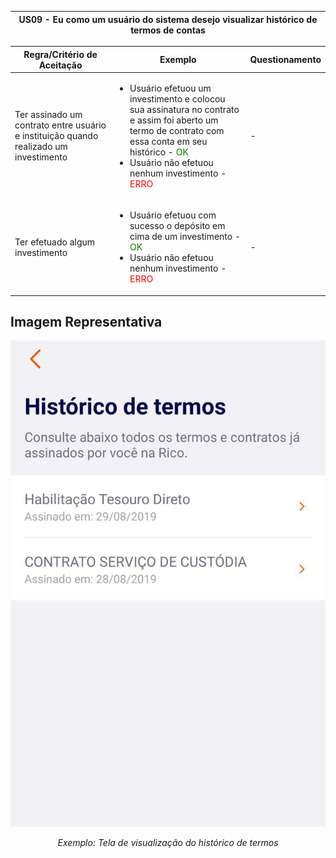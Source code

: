 <table>
    <thead>
        <tr>
            <th colspan="2" rowspan="2"> US09 - Eu como um usuário do sistema desejo visualizar histórico de termos de contas</th>
        </tr>        
    </thead>
</table>

<table>
    <thead>
        <tr>
            <th>Regra/Critério de Aceitação</th>
            <th>Exemplo</th>
            <th>Questionamento</th>
        </tr>        
    </thead>
    <tbody>
        <tr>
            <td>Ter assinado um contrato entre usuário e instituição quando realizado um investimento </td>
            <td>
                <ul>
                    <li>Usuário efetuou um investimento e colocou sua assinatura no contrato e assim foi aberto um termo de contrato com essa conta em seu histórico - <span style="color:green">OK</span></li>
                    <li>Usuário não efetuou nenhum investimento - <span style="color:red">ERRO</span></li>
                </ul>
            </td>
            <td> - </td>
        </tr>
        <tr>
            <td>Ter efetuado algum investimento </td>
            <td>
                <ul>
                    <li>Usuário efetuou com sucesso o depósito em cima de um investimento - <span style="color:green">OK</span></li>
                    <li>Usuário não efetuou nenhum investimento - <span style="color:red">ERRO</span></li>
                </ul>
            </td>
            <td> - </td>
        </tr>
    </tbody>
</table>

## **Imagem Representativa**

![US01](../../../img/termos.jpg)
<p align="center"><i>Exemplo: Tela de visualização do histórico de termos</i></p>